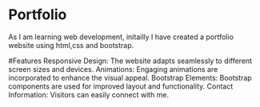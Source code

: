 # Portfolio
As I am learning web development, initailly I have created a portfolio website using html,css and bootstrap.

#Features
Responsive Design: The website adapts seamlessly to different screen sizes and devices.
Animations: Engaging animations are incorporated to enhance the visual appeal.
Bootstrap Elements: Bootstrap components are used for improved layout and functionality.
Contact Information: Visitors can easily connect with me.
